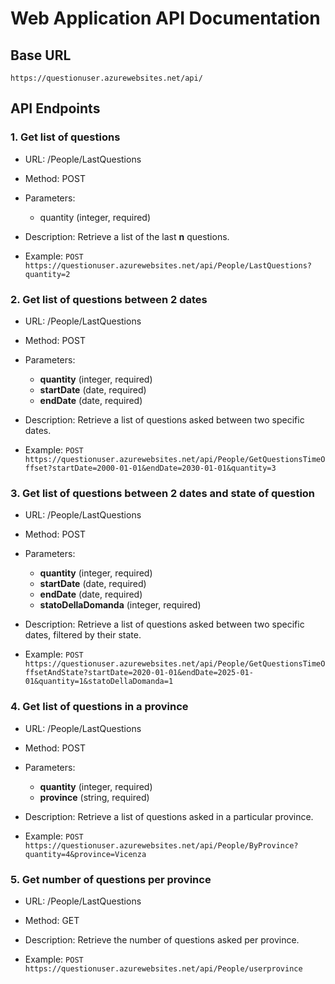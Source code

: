 # Web Application API Documentation

## Base URL

`https://questionuser.azurewebsites.net/api/`

## API Endpoints

### 1. Get list of questions

- URL: /People/LastQuestions
- Method: POST
- Parameters:
  - quantity (integer, required)
- Description: Retrieve a list of the last <b>n</b> questions.

- Example: `POST https://questionuser.azurewebsites.net/api/People/LastQuestions?quantity=2`

### 2. Get list of questions between 2 dates

- URL: /People/LastQuestions
- Method: POST
- Parameters:
  - <b>quantity</b> (integer, required)
  - <b>startDate</b> (date, required)
  - <b>endDate</b> (date, required)
- Description: Retrieve a list of questions asked between two specific dates.

- Example: `POST https://questionuser.azurewebsites.net/api/People/GetQuestionsTimeOffset?startDate=2000-01-01&endDate=2030-01-01&quantity=3`

### 3. Get list of questions between 2 dates and state of question

- URL: /People/LastQuestions
- Method: POST
- Parameters:
  - <b>quantity</b> (integer, required)
  - <b>startDate</b> (date, required)
  - <b>endDate</b> (date, required)
  - <b>statoDellaDomanda</b> (integer, required)
- Description: Retrieve a list of questions asked between two specific dates, filtered by their state.

- Example: `POST https://questionuser.azurewebsites.net/api/People/GetQuestionsTimeOffsetAndState?startDate=2020-01-01&endDate=2025-01-01&quantity=1&statoDellaDomanda=1`

### 4. Get list of questions in a province

- URL: /People/LastQuestions
- Method: POST
- Parameters:
  - <b>quantity</b> (integer, required)
  - <b>province</b> (string, required)
- Description: Retrieve a list of questions asked in a particular province.

- Example: `POST https://questionuser.azurewebsites.net/api/People/ByProvince?quantity=4&province=Vicenza`

### 5. Get number of questions per province

- URL: /People/LastQuestions
- Method: GET
- Description: Retrieve the number of questions asked per province.

- Example: `POST https://questionuser.azurewebsites.net/api/People/userprovince`
